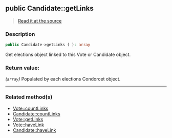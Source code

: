 ## public Candidate::getLinks

> [Read it at the source](https://github.com/julien-boudry/Condorcet/blob/master/src/Linkable.php#L54)

### Description    

```php
public Candidate->getLinks ( ): array
```

Get elections object linked to this Vote or Candidate object.
    

### Return value:   

*(```array```)* Populated by each elections Condorcet object.


---------------------------------------

### Related method(s)      

* [Vote::countLinks](/Docs/ApiReferences/Vote%20Class/public%20Vote--countLinks.md)    
* [Candidate::countLinks](/Docs/ApiReferences/Candidate%20Class/public%20Candidate--countLinks.md)    
* [Vote::getLinks](/Docs/ApiReferences/Vote%20Class/public%20Vote--getLinks.md)    
* [Vote::haveLink](/Docs/ApiReferences/Vote%20Class/public%20Vote--haveLink.md)    
* [Candidate::haveLink](/Docs/ApiReferences/Candidate%20Class/public%20Candidate--haveLink.md)    
